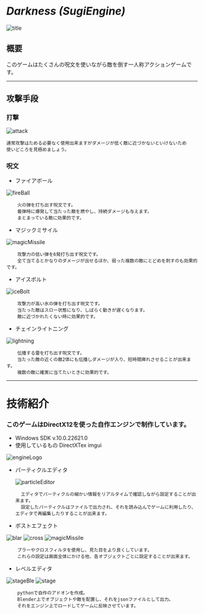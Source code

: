 # _Darkness (SugiEngine)_
![title](https://github.com/JunyaSugita/sugiEngine/assets/94422859/8e9a22ec-88fa-4627-b018-04177bdef3af)

## 概要
このゲームはたくさんの呪文を使いながら敵を倒す一人称アクションゲームです。

---
## 攻撃手段

### 打撃

![attack](https://github.com/JunyaSugita/sugiEngine/assets/94422859/d8ab481c-df1c-4b92-ab8a-ee1cdb7634b8)

    通常攻撃はためる必要なく使用出来ますがダメージが低く敵に近づかないといけないため
    使いどころを見極めましょう。

### 呪文
- ファイアボール

![fireBall](https://github.com/JunyaSugita/sugiEngine/assets/94422859/90dfb47e-a890-48b1-b7ce-6b89b4963671)

        火の弾を打ち出す呪文です。
        着弾時に爆発して当たった敵を燃やし、持続ダメージも与えます。
        まとまっている敵に効果的です。

- マジックミサイル

![magicMissile](https://github.com/JunyaSugita/sugiEngine/assets/94422859/a51cc3db-adbb-4193-8f30-5d64d278d29d)

        攻撃力の低い弾を6発打ち出す呪文です。
        全て当てるとかなりのダメージが出せるほか、弱った複数の敵にとどめを刺すのも効果的です。
 
- アイスボルト

![iceBolt](https://github.com/JunyaSugita/sugiEngine/assets/94422859/e3db4c6b-f8ad-44f1-878c-38cf73146cdf)

        攻撃力が高い氷の弾を打ち出す呪文です。
        当たった敵はスロー状態になり、しばらく動きが遅くなります。
        敵に近づかれたくない時に効果的です。

- チェインライトニング

![lightning](https://github.com/JunyaSugita/sugiEngine/assets/94422859/635cbd84-631f-4291-8941-50a374de69ff)

        伝播する雷を打ち出す呪文です。
        当たった敵の近くの敵2体にも伝播しダメージが入り、短時間痺れさせることが出来ます。
        複数の敵に確実に当てたいときに効果的です。
---  
# 技術紹介
### このゲームはDirectX12を使った自作エンジンで制作しています。
- Windows SDK v.10.0.22621.0
- 使用しているもの DirectXTex imgui

![engineLogo](https://github.com/JunyaSugita/sugiEngine/assets/94422859/d9ad3098-9377-4de2-8390-e5587ef10e0f)


- パーティクルエディタ
  
  ![particleEditor](https://github.com/JunyaSugita/sugiEngine/assets/94422859/50b1bb5a-2949-46d5-a92b-4a9ac14cf638)
  
        エディタでパーティクルの細かい情報をリアルタイムで確認しながら設定することが出来ます。
        設定したパーティクルはファイルで出力され、それを読み込んでゲームに利用したり、エディタで再編集したりすることが出来ます。


- ポストエフェクト

![blar](https://github.com/JunyaSugita/sugiEngine/assets/94422859/602fda37-173e-4735-b56b-e5ce83d30f7a)
![cross](https://github.com/JunyaSugita/sugiEngine/assets/94422859/c69bcea9-6150-4092-b21f-9297bdd75658)
![magicMissile](https://github.com/JunyaSugita/sugiEngine/assets/94422859/ec6ec6ec-de6a-4107-8edf-42605d170f69)

        ブラーやクロスフィルタを使用し、見た目をより良くしています。
        これらの設定は画面全体にかける他、各オブジェクトごとに設定することが出来ます。

- レベルエディタ

![stageBle](https://github.com/JunyaSugita/sugiEngine/assets/94422859/4f34bdd8-9f1b-47c3-a784-e3ad0dcbf57e)
![stage](https://github.com/JunyaSugita/sugiEngine/assets/94422859/47eb4bfe-c4ab-40ee-871d-c11933bb02fd)

        pythonで自作のアドオンを作成。
        Blender上でオブジェクトや敵を配置し、それをjsonファイルとして出力。
        それをエンジン上でロードしてゲームに反映させています。
